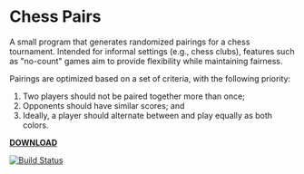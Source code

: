 # Chess Pairs

A small program that generates randomized pairings for a chess tournament. Intended for informal settings (e.g., chess clubs), features such as "no-count" games aim to provide flexibility while maintaining fairness.

Pairings are optimized based on a set of criteria, with the following priority:

1. Two players should not be paired together more than once;
2. Opponents should have similar scores; and
3. Ideally, a player should alternate between and play equally as both colors.

[**DOWNLOAD**](http://github.com/armanbilge/ChessPairs/releases)

[![Build Status](https://travis-ci.org/armanbilge/ChessPairs.png?branch=master)](https://travis-ci.org/armanbilge/ChessPairs)
